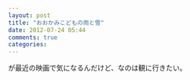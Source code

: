```yaml
---
layout: post
title: "おおかみこどもの雨と雪"
date: 2012-07-24 05:44
comments: true
categories:
---
```

が最近の映画で気になるんだけど、なのは観に行きたい。
